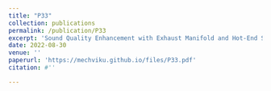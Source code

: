 ```yaml
---
title: "P33"
collection: publications
permalink: /publication/P33
excerpt: 'Sound Quality Enhancement with Exhaust Manifold and Hot-End Structure Optimization on H8 Engine Systems'
date: 2022-08-30
venue: ''
paperurl: 'https://mechviku.github.io/files/P33.pdf'
citation: #''

---
```


[Download paper here]: (https://mechviku.github.io/files/P33.pdf)






